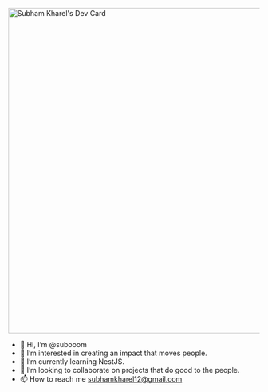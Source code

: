   <a href="https://app.daily.dev/kharel"><img src="https://api.daily.dev/devcards/v2/TwPyXuEDlrxkjqRttzxWJ.png?r=y6h&type=wide" width="652" alt="Subham Kharel's Dev Card"/></a>

- 👋 Hi, I’m @subooom
- 👀 I’m interested in creating an impact that moves people.
- 🌱 I’m currently learning NestJS.
- 💞️ I’m looking to collaborate on projects that do good to the people.
- 📫 How to reach me subhamkharel12@gmail.com

<!---
subooom/subooom is a ✨ special ✨ repository because its `README.md` (this file) appears on your GitHub profile.
You can click the Preview link to take a look at your changes.
--->
